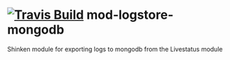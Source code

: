 <a href='https://travis-ci.org/shinken-monitoring/mod-logstore-mongodb'><img src='https://api.travis-ci.org/shinken-monitoring/mod-logstore-mongodb.svg?branch=master' alt='Travis Build'></a>
mod-logstore-mongodb
====================

Shinken module for exporting logs to mongodb from the Livestatus module
